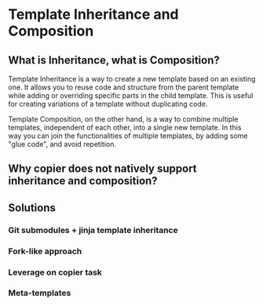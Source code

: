 # Template Inheritance and Composition

## What is Inheritance, what is Composition?

Template Inheritance is a way to create a new template based on an existing one. It
allows you to reuse code and structure from the parent template while adding or
overriding specific parts in the child template. This is useful for creating variations
of a template without duplicating code.

<!-- TODO: add an example of inheritance -->

Template Composition, on the other hand, is a way to combine multiple templates,
independent of each other, into a single new template. In this way you can join the
functionalities of multiple templates, by adding some "glue code", and avoid repetition.

<!-- TODO: add an example of composition -->

<!-- TODO? (not sure if it relevant...) add an operational distinction between the two -->

## Why copier does not natively support inheritance and composition?

<!-- TODO: add content, re-use content from https://github.com/copier-org/copier/issues/934#issuecomment-1518964035 -->

## Solutions

### Git submodules + jinja template inheritance

<!-- TODO: Add content-->

### Fork-like approach

<!-- TODO: Add content-->

### Leverage on copier task

<!-- TODO: Add content-->

### Meta-templates

<!-- TODO: Add content, see https://github.com/copier-org/copier/issues/934#issuecomment-1405492635-->